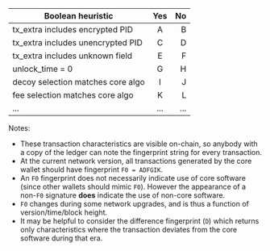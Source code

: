 | Boolean heuristic | Yes | No| 
| ------------- |:-------------:| -----:|
| tx_extra includes encrypted PID | A | B | 
| tx_extra includes unencrypted PID | C | D |
| tx_extra includes unknown field | E | F |
| unlock_time = 0 | G | H | 
| decoy selection matches core algo | I | J |
| fee selection matches core algo | K | L |
| ... | ... | ... |

Notes:
-  These transaction characteristics are visible on-chain, so anybody with a copy of the ledger can note the fingerprint string for every transaction.
-  At the current network version, all transactions generated by the core wallet should have fingerprint `F0 = ADFGIK`.
-  An `F0` fingerprint does not necessarily indicate use of core software (since other wallets should mimic `F0`). However the appearance of a non-`F0` signature __does__ indicate the use of non-core software.
-  `F0` changes during some network upgrades, and is thus a function of version/time/block height. 
-  It may be helpful to consider the difference fingerprint (`D`) which returns only characteristics where the transaction deviates from the core software during that era.
